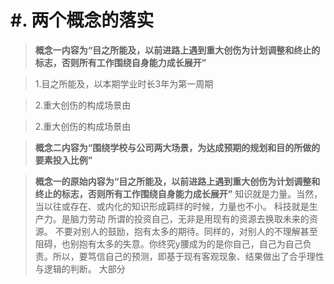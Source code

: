 # #. 两个概念的落实
> **概念一内容为“目之所能及，以前进路上遇到重大创伤为计划调整和终止的标志，否则所有工作围绕自身能力成长展开”**

>1.目之所能及，以本期学业时长3年为第一周期

>2.重大创伤的构成场景由

>2.重大创伤的构成场景由

> **概念二内容为“围绕学校与公司两大场景，为达成预期的规划和目的所做的要素投入比例”**

> **概念一的原始内容为“目之所能及，以前进路上遇到重大创伤为计划调整和终止的标志，否则所有工作围绕自身能力成长展开”**
知识就是力量。当然，当以往或存在、或内化的知识形成羁绊的时候，力量也不小。
科技就是生产力。是脑力劳动
所谓的投资自己，无非是用现有的资源去换取未来的资源。
不要对别人的鼓励，抱有太多的期待。同样的，对别人的不理解甚至阻碍，也别抱有太多的失意。你终究y腰成为的是你自己，自己为自己负责。所以，要笃信自己的预测，即基于现有客观现象、结果做出了合乎理性与逻辑的判断。
大部分
